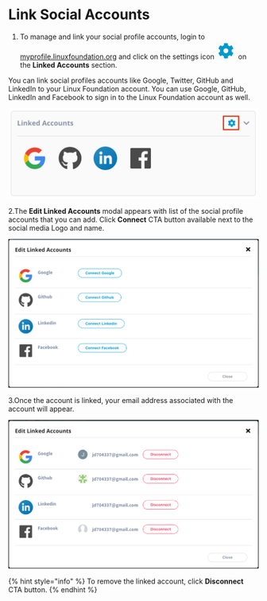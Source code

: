 # Link Social Accounts

1. To manage and link your social profile accounts, login to [myprofile.linuxfoundation.org](https://myprofile.linuxfoundation.org/) and click on the settings icon ![](../.gitbook/assets/settings%20%281%29.png) on the **Linked Accounts** section.

You can link social profiles accounts like Google, Twitter, GitHub and LinkedIn to your Linux Foundation account. You can use Google, GitHub, LinkedIn and Facebook to sign in to the Linux Foundation account as well.

![](../.gitbook/assets/social-button.png)

2.The **Edit Linked Accounts** modal appears with list of the social profile accounts that you can add. Click **Connect** CTA button available next to the social media Logo and name.

![](../.gitbook/assets/social-unconnect.png)

3.Once the account is linked, your email address associated with the account will appear. 

![](../.gitbook/assets/social.png)

{% hint style="info" %}
To remove the linked account, click **Disconnect** CTA button.
{% endhint %}



